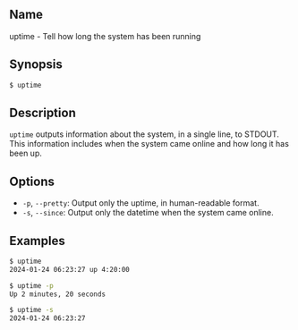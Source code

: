 ## Name

uptime - Tell how long the system has been running

## Synopsis

```sh
$ uptime
```

## Description

`uptime` outputs information about the system, in a single line, to STDOUT.
This information includes when the system came online and how long it has been up.

## Options

* `-p`, `--pretty`: Output only the uptime, in human-readable format.
* `-s`, `--since`: Output only the datetime when the system came online.

## Examples

```sh
$ uptime
2024-01-24 06:23:27 up 4:20:00
```

```sh
$ uptime -p
Up 2 minutes, 20 seconds
```

```sh
$ uptime -s
2024-01-24 06:23:27
```
